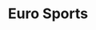 ---
title: "Euro Sports"
url: /kalikadavu/euro-sports-kasargod-kannur-calicut-highway/
shop: sports
---
